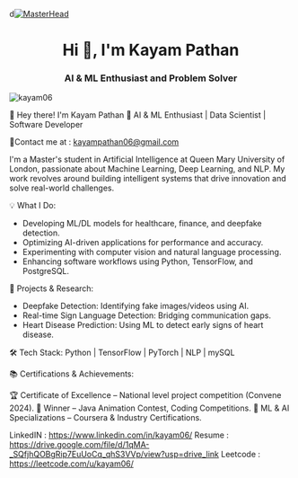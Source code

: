 d[![MasterHead](https://raw.githubusercontent.com/sagar-viradiya/sagar-viradiya/master/resources/banner.png)](https://Kayam06.io)
<h1 align="center">Hi 👋, I'm Kayam Pathan</h1>
<h3 align="center">AI & ML Enthusiast and Problem Solver</h3>

<p align="left"> <img src="https://komarev.com/ghpvc/?username=kayam06&label=Profile%20views&color=0e75b6&style=flat" alt="kayam06" /> </p>

👋 Hey there! I'm Kayam Pathan
🔹 AI & ML Enthusiast | Data Scientist | Software Developer

🔹Contact me at : kayampathan06@gmail.com

I'm a Master's student in Artificial Intelligence at Queen Mary University of London, passionate about Machine Learning, Deep Learning, and NLP. My work revolves around building intelligent systems that drive innovation and solve real-world challenges.

💡 What I Do:

- Developing ML/DL models for healthcare, finance, and deepfake detection.
- Optimizing AI-driven applications for performance and accuracy.
- Experimenting with computer vision and natural language processing.
- Enhancing software workflows using Python, TensorFlow, and PostgreSQL.


🚀 Projects & Research:

- Deepfake Detection: Identifying fake images/videos using AI.
- Real-time Sign Language Detection: Bridging communication gaps.
- Heart Disease Prediction: Using ML to detect early signs of heart disease.

  
🛠 Tech Stack:
Python | TensorFlow | PyTorch | NLP | mySQL 

📚 Certifications & Achievements:

🏆 Certificate of Excellence – National level project competition (Convene 2024).
🥇 Winner – Java Animation Contest, Coding Competitions.
📜 ML & AI Specializations – Coursera & Industry Certifications.

LinkedIN : https://www.linkedin.com/in/kayam06/
Resume : https://drive.google.com/file/d/1qMA-_SQfjhQOBgRip7EuUoCq_qhS3VVp/view?usp=drive_link
Leetcode : https://leetcode.com/u/kayam06/
